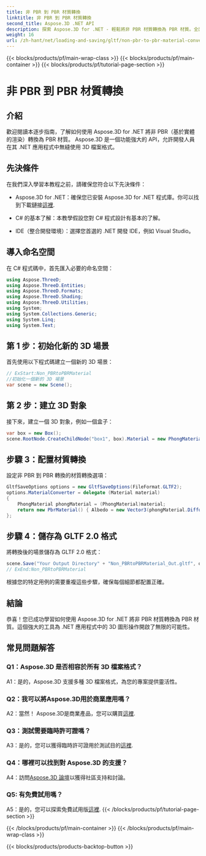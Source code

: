 ```yaml
---
title: 非 PBR 到 PBR 材質轉換
linktitle: 非 PBR 到 PBR 材質轉換
second_title: Aspose.3D .NET API
description: 探索 Aspose.3D for .NET - 輕鬆將非 PBR 材質轉換為 PBR 材質。全面的教程和強大的 API。
weight: 16
url: /zh-hant/net/loading-and-saving/gltf/non-pbr-to-pbr-material-conversion/
---
```


{{< blocks/products/pf/main-wrap-class >}}
{{< blocks/products/pf/main-container >}}
{{< blocks/products/pf/tutorial-page-section >}}

# 非 PBR 到 PBR 材質轉換

## 介紹

歡迎閱讀本逐步指南，了解如何使用 Aspose.3D for .NET 將非 PBR（基於實體的渲染）轉換為 PBR 材質。 Aspose.3D 是一個功能強大的 API，允許開發人員在其 .NET 應用程式中無縫使用 3D 檔案格式。

## 先決條件

在我們深入學習本教程之前，請確保您符合以下先決條件：

-  Aspose.3D for .NET：確保您已安裝 Aspose.3D for .NET 程式庫。你可以找到下載鏈接[這裡](https://releases.aspose.com/3d/net/).

- C# 的基本了解：本教學假設您對 C# 程式設計有基本的了解。

- IDE（整合開發環境）：選擇您首選的 .NET 開發 IDE，例如 Visual Studio。

## 導入命名空間

在 C# 程式碼中，首先匯入必要的命名空間：

```csharp
using Aspose.ThreeD;
using Aspose.ThreeD.Entities;
using Aspose.ThreeD.Formats;
using Aspose.ThreeD.Shading;
using Aspose.ThreeD.Utilities;
using System;
using System.Collections.Generic;
using System.Linq;
using System.Text;
```

## 第 1 步：初始化新的 3D 場景

首先使用以下程式碼建立一個新的 3D 場景：

```csharp
// ExStart:Non_PBRtoPBRMaterial
//初始化一個新的 3D 場景
var scene = new Scene();
```

## 第 2 步：建立 3D 對象

接下來，建立一個 3D 對象，例如一個盒子：

```csharp
var box = new Box();
scene.RootNode.CreateChildNode("box1", box).Material = new PhongMaterial() { DiffuseColor = new Vector3(1, 0, 1) };
```

## 步驟 3：配置材質轉換

設定非 PBR 到 PBR 轉換的材質轉換選項：

```csharp
GltfSaveOptions options = new GltfSaveOptions(FileFormat.GLTF2);
options.MaterialConverter = delegate (Material material)
{
    PhongMaterial phongMaterial = (PhongMaterial)material;
    return new PbrMaterial() { Albedo = new Vector3(phongMaterial.DiffuseColor.x, phongMaterial.DiffuseColor.y, phongMaterial.DiffuseColor.z) };
};
```

## 步驟 4：儲存為 GLTF 2.0 格式

將轉換後的場景儲存為 GLTF 2.0 格式：

```csharp
scene.Save("Your Output Directory" + "Non_PBRtoPBRMaterial_Out.gltf", options);
// ExEnd:Non_PBRtoPBRMaterial
```

根據您的特定用例的需要重複這些步驟，確保每個細節都配置正確。

## 結論

恭喜！您已成功學習如何使用 Aspose.3D for .NET 將非 PBR 材質轉換為 PBR 材質。這個強大的工具為 .NET 應用程式中的 3D 圖形操作開啟了無限的可能性。

## 常見問題解答

### Q1：Aspose.3D 是否相容於所有 3D 檔案格式？

A1：是的，Aspose.3D 支援多種 3D 檔案格式，為您的專案提供靈活性。

### Q2：我可以將Aspose.3D用於商業應用嗎？

 A2：當然！ Aspose.3D是商業產品，您可以購買[這裡](https://purchase.aspose.com/buy).

### Q3：測試需要臨時許可證嗎？

 A3：是的，您可以獲得臨時許可證用於測試目的[這裡](https://purchase.aspose.com/temporary-license/).

### Q4：哪裡可以找到對 Aspose.3D 的支援？

 A4：訪問[Aspose.3D 論壇](https://forum.aspose.com/c/3d/18)以獲得社區支持和討論。

### Q5: 有免費試用嗎？

A5：是的，您可以探索免費試用版[這裡](https://releases.aspose.com/).
{{< /blocks/products/pf/tutorial-page-section >}}

{{< /blocks/products/pf/main-container >}}
{{< /blocks/products/pf/main-wrap-class >}}

{{< blocks/products/products-backtop-button >}}
